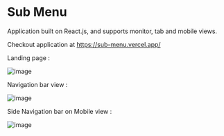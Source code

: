 # Sub Menu

Application built on React.js, and supports monitor, tab and mobile views.

Checkout application at https://sub-menu.vercel.app/

Landing page :

![image](https://user-images.githubusercontent.com/107784718/184523325-c458e388-de19-4c89-9cbe-fbacf09f7bd6.png)

Navigation bar view :

![image](https://user-images.githubusercontent.com/107784718/184523457-2b63562b-6cf4-4178-b191-b8e02e15cf24.png)


Side Navigation bar on Mobile view :

![image](https://user-images.githubusercontent.com/107784718/184523472-e52ac77b-37ac-4b35-94d2-79c671a3e27b.png)
